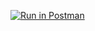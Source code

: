[![Run in Postman](https://run.pstmn.io/button.svg)](https://app.getpostman.com/run-collection/dbb55d919e29a1a28720)
